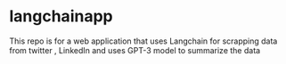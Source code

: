 # langchainapp
This repo is for a web application that uses Langchain for scrapping data from twitter , LinkedIn and uses GPT-3 model to summarize the data

